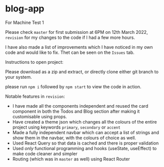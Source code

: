 # blog-app
For Machine Test 1

Please check `master` for first submission at 6PM on 12th March 2022, `revision` for my changes to the code if I had a few more hours.

I have also made a list of improvements which I have noticed in my own code and would like to fix. Thet can be seen on the `Issues` tab. 


Instructions to open project:

Please download as a zip and extract, or directly clone either git branch to your system. 

please run `npm i` followed by `npm start` to view the code in action.  

Notable features in `revision`:
- I have made all the components independent and reused the card component in both the Todos and Blog section after making it customisable using props.
- Have created a theme json which changes all the colours of the entire project using keywords `primary`, `secondary` or `accent`
- Made a fully independent navbar which can accept a list of strings and show them in the navbar, with the colours of choice as well. 
- Used React Query so that data is cached and there is proper validation
- Used *only* functional programming and hooks (useState, useEffect) to make code cleaner and simpler
- Routing (which was in `master` as well) using React Router
